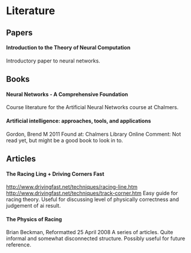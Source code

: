 # Literature

## Papers

#### Introduction to the Theory of Neural Computation
Introductory paper to neural networks.

## Books

#### Neural Networks - A Comprehensive Foundation
Course literature for the Artificial Neural Networks course at Chalmers.

#### Artificial intelligence: approaches, tools, and applications
Gordon, Brend M
2011
Found at: Chalmers Library Online
Comment: Not read yet, but might be a good book to look in to.

## Articles

#### The Racing Ling + Driving Corners Fast
http://www.drivingfast.net/techniques/racing-line.htm
http://www.drivingfast.net/techniques/track-corner.htm
Easy guide for racing theory. Useful for discussing level of physically correctness and judgement of ai result.

#### The Physics of Racing
Brian Beckman, Reformatted 25 April 2008
A series of articles. Quite informal and somewhat disconnected structure. Possibly useful for future reference.